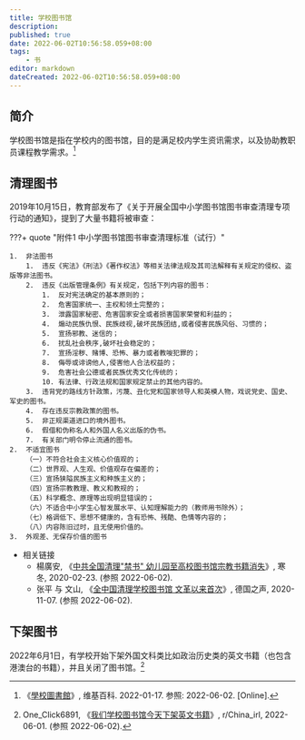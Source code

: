 ```yaml
---
title: 学校图书馆
description:
published: true
date: 2022-06-02T10:56:58.059+08:00
tags:
    - 书
editor: markdown
dateCreated: 2022-06-02T10:56:58.059+08:00
---
```


## 简介

学校图书馆是指在学校内的图书馆，目的是满足校内学生资讯需求，以及协助教职员课程教学需求。[^69716963]

[^69716963]: 《[學校圖書館](https://zh.wikipedia.org/w/index.php?title=學校圖書館&oldid=69716963)》, 维基百科. 2022-01-17. 参照: 2022-06-02. [Online].

## 清理图书

2019年10月15日，教育部发布了《关于开展全国中小学图书馆图书审查清理专项行动的通知》，提到了大量书籍将被审查：

[^1]: 中华人民共和国教育部, 《[关于开展全国中小学图书馆图书审查清理专项行动的通知](https://web.archive.org/web/20210423000947/http://www.moe.gov.cn/s78/A06/tongzhi/201910/t20191021_404580.html)》, vol. 教基司函〔2019〕55号. 2019. 参照: 2022-06-02. [Online].

???+ quote "附件1 中小学图书馆图书审查清理标准（试行）"

    1.  非法图书
        1.  违反《宪法》《刑法》《著作权法》等相关法律法规及其司法解释有关规定的侵权、盗版等非法图书。
        2.  违反《出版管理条例》有关规定，包括下列内容的图书：
            1.  反对宪法确定的基本原则的；
            2.  危害国家统一、主权和领土完整的；
            3.  泄露国家秘密、危害国家安全或者损害国家荣誉和利益的；
            4.  煽动民族仇恨、民族歧视,破坏民族团结,或者侵害民族风俗、习惯的；
            5.  宣扬邪教、迷信的；
            6.  扰乱社会秩序,破坏社会稳定的；
            7.  宣扬淫秽、赌博、恐怖、暴力或者教唆犯罪的；
            8.  侮辱或诽谤他人,侵害他人合法权益的；
            9.  危害社会公德或者民族优秀文化传统的；
            10. 有法律、行政法规和国家规定禁止的其他内容的。
        3.  违背党的路线方针政策，污蔑、丑化党和国家领导人和英模人物，戏说党史、国史、军史的图书。
        4.  存在违反宗教政策的图书。
        5.  非正规渠道进口的境外图书。
        6.  假借和伪称名人和外国人名义出版的伪书。
        7.  有关部门明令停止流通的图书。
    2.  不适宜图书
        （一）不符合社会主义核心价值观的；
        （二）世界观、人生观、价值观存在偏差的；
        （三）宣扬狭隘民族主义和种族主义的；
        （四）宣扬宗教教理、教义和教规的；
        （五）科学概念、原理等出现明显错误的；
        （六）不适合中小学生心智发展水平、认知理解能力的（教师用书除外）；
        （七）格调低下、思想不健康的，含有恐怖、残酷、色情等内容的；
        （八）内容陈旧过时，且无使用价值的。
    3.  外观差、无保存价值的图书

+   相关链接
    +   楊廣安, 《[中共全国清理"禁书" 幼儿园至高校图书馆宗教书籍消失](https://web.archive.org/web/20200922170316/https://www.adhrrf.org/news/religious-freedom/211654.html)》, 寒冬, 2020-02-23. (参照 2022-06-02).
    +   张平 与 文山, 《[全中国清理学校图书馆 文革以来首次](https://web.archive.org/web/20220524103645/https://www.dw.com/zh/%E5%85%A8%E4%B8%AD%E5%9B%BD%E6%B8%85%E7%90%86%E5%AD%A6%E6%A0%A1%E5%9B%BE%E4%B9%A6%E9%A6%86-%E6%96%87%E9%9D%A9%E4%BB%A5%E6%9D%A5%E9%A6%96%E6%AC%A1/a-54138802)》, 德国之声, 2020-11-07. (参照 2022-06-02).

## 下架图书

2022年6月1日，有学校开始下架外国文科类比如政治历史类的英文书籍（也包含港澳台的书籍），并且关闭了图书馆。[^v261dz]

[^v261dz]: One_Click6891, 《[我们学校图书馆今天下架英文书籍](https://web.archive.org/web/20220601051138/https://www.reddit.com/r/China_irl/comments/v261dz/我们学校图书馆今天下架英文书籍/)》, r/China_irl, 2022-06-01. (参照 2022-06-02).
